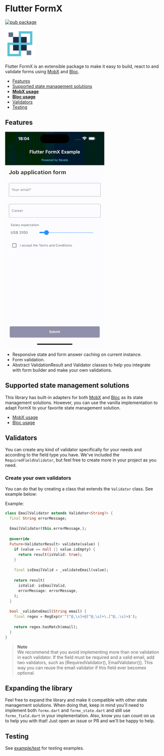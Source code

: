 # Flutter FormX

[![pub package](https://img.shields.io/pub/v/flutter_formx?style=plastic&logo=flutter)](https://pub.dev/packages/flutter_formx)

![Flutter FormX Logo](https://raw.githubusercontent.com/revelojobs/flutter_formx/main/doc/static/FormX_Symbol96.png)

Flutter FormX is an extensible package to make it easy to build, react to and validate forms
using [MobX](https://pub.dev/packages/mobx) and [Bloc](https://pub.dev/packages/bloc).

- [Features](#features)
- [Supported state management solutions](#supported-state-management-solutions)
- **[MobX usage](https://github.com/revelotech/flutter_formx/tree/main/lib/src/form/adapters/mobx)**
- **[Bloc usage](https://github.com/revelotech/flutter_formx/tree/main/lib/src/form/adapters/bloc)**
- [Validators](#validators)
- [Testing](#testing)

## Features

![Working form gif](https://raw.githubusercontent.com/revelojobs/flutter_formx/main/doc/static/FormX_example.gif)

- Responsive state and form answer caching on current instance.
- Form validation.
- Abstract ValidationResult and Validator classes to help you integrate with form builder and make
  your own validations.

## Supported state management solutions

This library has built-in adapters for both
[MobX](https://pub.dev/packages/mobx)
and [Bloc](https://pub.dev/packages/bloc) as its state management solutions.
However, you can use the vanilla implementation to adapt FormX to your favorite state management
solution.

- [MobX usage](https://github.com/revelotech/flutter_formx/tree/main/lib/src/form/adapters/mobx)
- [Bloc usage](https://github.com/revelotech/flutter_formx/tree/main/lib/src/form/adapters/bloc)

## Validators

You can create any kind of validator specifically for your needs and according to the field
type you have. We've included the `RequiredFieldValidator`, but feel free to create more in your
project as you need.

### Create your own validators

You can do that by creating a class that extends the `Validator` class. See example below:

Example:

```dart
class EmailValidator extends Validator<String?> {
  final String errorMessage;

  EmailValidator(this.errorMessage,);

  @override
  Future<ValidatorResult> validate(value) {
    if (value == null || value.isEmpty) {
      return result(isValid: true);
    }

    final isEmailValid = _validateEmail(value);

    return result(
      isValid: isEmailValid,
      errorMessage: errorMessage,
    );
  }

  bool _validateEmail(String email) {
    final regex = RegExp(r'^[^@,\s]+@[^@,\s]+\.[^@,.\s]+$');

    return regex.hasMatch(email);
  }
}

```

> **Note**<br/>
> We recommend that you avoid implementing more than one validation in each validator. If the field
> must be required and a valid email, add two validators, such as
> [RequiredValidator(), EmailValidator()]. This way you can reuse the email validator if this field
> ever becomes optional.

## Expanding the library

Feel free to expand the library and make it compatible with other state management solutions. When
doing that, keep in mind you'll need to implement both `formx.dart` and `formx_state.dart` and still
use `formx_field.dart` in your implementation. Also, know you can count on us to help you with that!
Just open an issue or PR and we'll be happy to help.

## Testing

See [example/test](https://github.com/revelojobs/flutter_formx/tree/main/test/form) for testing
examples.
